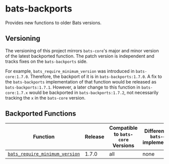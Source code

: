 # bats-backports

Provides new functions to older Bats versions.

## Versioning

The versioning of this project mirrors `bats-core`'s major and minor version of the latest backported function.
The patch version is independent and tracks fixes on the `bats-backports` side.

For example, `bats_require_minimum_version` was introduced in `bats-core:1.7.0`. Therefore, the backport of it is in `bats-backports:1.7.0`.
A fix to the `bats-backports` implementation of that function would be released as `bats-backports:1.7.1`. However, a later change to this function in `bats-core:1.7.x` would be backported in `bats-backports:1.7.2`,
not necessarily tracking the `x` in the `bats-core` version.

## Backported Functions

 Function | Release | Compatible to `bats-core` Versions  | Differences to `bats-core` implementation
---------|---------|-------------------------|--------------------------------
[`bats_require_minimum_version`](https://bats-core.readthedocs.io/en/latest/writing-tests.html#bats-require-minimum-version-bats-version-number) | 1.7.0   |  all                    |  none
